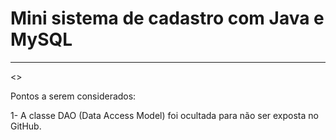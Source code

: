 # Mini sistema de cadastro com Java e MySQL
----------------------------------------------------------
<<z Em desenvolvimento >>


Pontos a serem considerados: 

1- A classe DAO (Data Access Model) foi ocultada para não ser exposta no GitHub. 